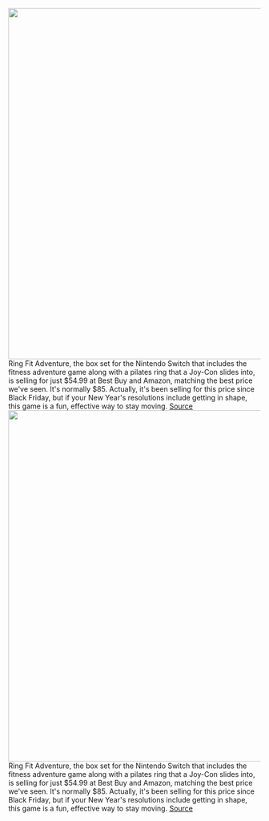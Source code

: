 <img src='https://cdn.vox-cdn.com/thumbor/G74Pkq69jYrKY-UpY_P9ZwjoDOM=/0x0:2040x1360/1200x800/filters:focal(857x517:1183x843)/cdn.vox-cdn.com/uploads/chorus_image/image/70341796/akrales_191008_3706_0006.0.jpg' width='700px' /><br/>
Ring Fit Adventure, the box set for the Nintendo Switch that includes the fitness adventure game along with a pilates ring that a Joy-Con slides into, is selling for just $54.99 at Best Buy and Amazon, matching the best price we've seen. It's normally $85. Actually, it's been selling for this price since Black Friday, but if your New Year's resolutions include getting in shape, this game is a fun, effective way to stay moving.
<a href='https://www.theverge.com/good-deals/2022/1/3/22864758/ring-fit-adventure-nintendo-switch-apple-airtag-amazon-music-ps5-ssd-samsung-deal-sale'> Source <a/><img src='https://cdn.vox-cdn.com/thumbor/G74Pkq69jYrKY-UpY_P9ZwjoDOM=/0x0:2040x1360/1200x800/filters:focal(857x517:1183x843)/cdn.vox-cdn.com/uploads/chorus_image/image/70341796/akrales_191008_3706_0006.0.jpg' width='700px' /><br/>
Ring Fit Adventure, the box set for the Nintendo Switch that includes the fitness adventure game along with a pilates ring that a Joy-Con slides into, is selling for just $54.99 at Best Buy and Amazon, matching the best price we've seen. It's normally $85. Actually, it's been selling for this price since Black Friday, but if your New Year's resolutions include getting in shape, this game is a fun, effective way to stay moving.
<a href='https://www.theverge.com/good-deals/2022/1/3/22864758/ring-fit-adventure-nintendo-switch-apple-airtag-amazon-music-ps5-ssd-samsung-deal-sale'> Source <a/>